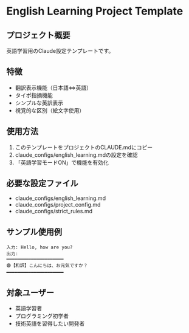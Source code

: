# English Learning Project Template

## プロジェクト概要
英語学習用のClaude設定テンプレートです。

## 特徴
- 翻訳表示機能（日本語⇔英語）
- タイポ指摘機能
- シンプルな英訳表示
- 視覚的な区別（絵文字使用）

## 使用方法
1. このテンプレートをプロジェクトのCLAUDE.mdにコピー
2. claude_configs/english_learning.mdの設定を確認
3. 「英語学習モードON」で機能を有効化

## 必要な設定ファイル
- claude_configs/english_learning.md
- claude_configs/project_config.md
- claude_configs/strict_rules.md

## サンプル使用例
```
入力: Hello, how are you?
出力: 
━━━━━━━━━━━━━━━━━━━━━
🟣【和訳】こんにちは、お元気ですか？
━━━━━━━━━━━━━━━━━━━━━
```

## 対象ユーザー
- 英語学習者
- プログラミング初学者
- 技術英語を習得したい開発者